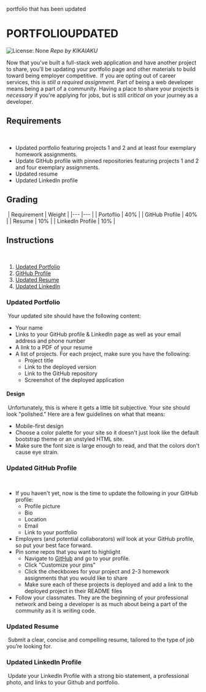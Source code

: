 
portfolio that has been updated


# PORTFOLIOUPDATED
![License: None](https://img.shields.io/github/languages/top/kikaiaku/readmegen.io)
_Repo by KIKAIAKU_

Now that you've built a full-stack web application and have another project to share, you'll be updating your portfolio page and other materials to build toward being employer competitive.
​
If you are opting out of career services, this is *still a required assignment*. Part of being a web developer means being a part of a community. Having a place to share your projects is *necessary* if you're applying for jobs, but is still *critical* on your journey as a developer.
​
​
## Requirements
​
* Updated portfolio featuring projects 1 and 2 and at least four exemplary homework assignments. 
​
* Update GitHub profile with pinned repositories featuring projects 1 and 2 and four exemplary assignments. 
​
* Updated resume
​
* Updated LinkedIn profile
​
​
## Grading
​
| Requirement      | Weight |
|---               |---     |
| Portoflio        | 40%    |
| GitHub Profile   | 40%    |
| Resume           | 10%    |
| LinkedIn Profile | 10%    |
​
​
## Instructions
​
1. [Updated Portfolio](#updated-portfolio)
2. [GitHub Profile](#updated-github-profile)
3. [Updated Resume](#updated-resume)
4. [Updated LinkedIn](#updated-linkedin)
​
### Updated Portfolio
​
Your updated site should have the following content:
​
* Your name
​
* Links to your GitHub profile & LinkedIn page as well as your email address and phone number
​
* A link to a PDF of your resume
​
* A list of projects. For each project, make sure you have the following:
​
  * Project title
​
  * Link to the deployed version
​
  * Link to the GitHub repository
​
  * Screenshot of the deployed application
​
​
#### Design
​
Unfortunately, this is where it gets a little bit subjective. Your site should look
"polished." Here are a few guidelines on what that means:
​
* Mobile-first design
​
* Choose a color palette for your site so it doesn't just look like
the default bootstrap theme or an unstyled HTML site.
​
* Make sure the font size is large enough to read, and that the colors don't cause eye strain.
​
​
### Updated GitHub Profile 
​
* If you haven't yet, now is the time to update the following in your GitHub profile: 
​
    * Profile picture
​
    * Bio
​
    * Location
​
    * Email
​
    * Link to your portfolio
​
* Employers (and potential collaborators) _will_ look at your GitHub profile, so put your best face forward. 
​
* Pin some repos that you want to highlight
​
  * Navigate to [GitHub](https://github.com/) and go to your profile.
​
  * Click "Customize your pins"
​
  * Click the checkboxes for your project and 2-3 homework assignments that you would like to share
​
  * Make sure each of these projects is deployed and add a link to the deployed project in their README files
​
* Follow your classmates. They are the beginning of your professional network and being a developer is as much about being a part of the community as it is writing code. 
​
​
### Updated Resume 
​
Submit a clear, concise and compelling resume, tailored to the type of job you’re looking for.
​
​
### Updated LinkedIn Profile 
​
Update your LinkedIn Profile with a strong bio statement, a professional photo, and links to your Github and portfolio.

